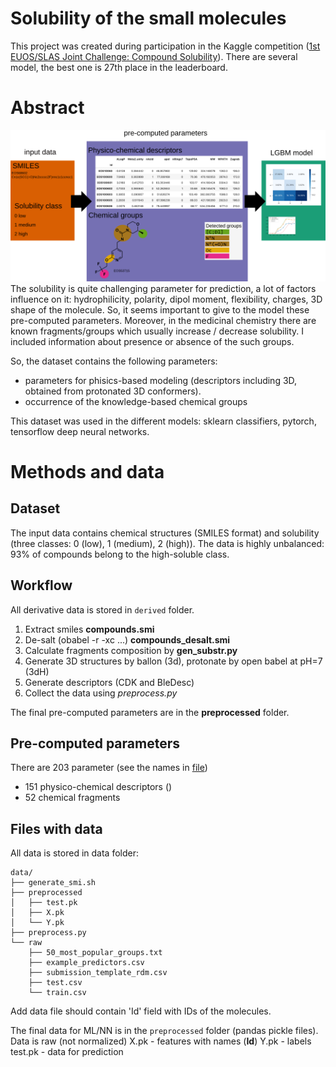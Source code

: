 # Solubility of the small molecules

This project was created during participation in the Kaggle competition
([1st EUOS/SLAS Joint Challenge: Compound Solubility](https://www.kaggle.com/competitions/euos-slas/rules)).
There are several model, the best one is 27th place in the leaderboard.

# Abstract
![image](docs/intro.png)
The solubility is quite challenging parameter for prediction, a lot of factors influence on it: hydrophilicity, polarity, dipol moment, 
flexibility, charges, 3D shape of the molecule. So, it seems important to give to the model these pre-computed parameters. 
Moreover, in the medicinal chemistry there are known fragments/groups which usually increase / decrease solubility.
I included information about presence or absence of the such groups.

So, the dataset contains the following parameters: 
- parameters for phisics-based modeling (descriptors including 3D, obtained from protonated 3D conformers).
- occurrence of the knowledge-based chemical groups

This dataset was used in the different models: sklearn classifiers, pytorch, tensorflow deep neural networks. 

# Methods and data

## Dataset

The input data contains chemical structures (SMILES format) and solubility (three classes: 0 (low), 1 (medium), 2 (high)).
 The data is highly unbalanced: 93% of compounds belong to the high-soluble class.


## Workflow

All derivative data is stored in `derived` folder.

1. Extract smiles **compounds.smi**
2. De-salt (obabel -r -xc ...) **compounds_desalt.smi**
3. Calculate fragments composition by **gen_substr.py**
4. Generate 3D structures by ballon (3d), protonate by open babel at pH=7 (3dH)
5. Generate descriptors (CDK and BleDesc)
6. Collect the data using *preprocess.py*

The final pre-computed parameters are in the **preprocessed** folder.

## Pre-computed parameters

There are 203 parameter (see the names in [file](docs/parameters.txt))
- 151 physico-chemical descriptors ()
- 52 chemical fragments 

 
## Files with data

All data is stored in data folder:

```
data/
├── generate_smi.sh
├── preprocessed
│   ├── test.pk
│   ├── X.pk
│   └── Y.pk
├── preprocess.py
└── raw
    ├── 50_most_popular_groups.txt
    ├── example_predictors.csv
    ├── submission_template_rdm.csv
    ├── test.csv
    └── train.csv
```
Add data file should contain 'Id' field with IDs of the molecules.

The final data for ML/NN is in the `preprocessed` folder (pandas pickle files).
Data is raw (not normalized)
X.pk - features with names (**Id**)
Y.pk - labels
test.pk - data for prediction

